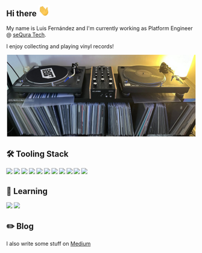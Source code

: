 ## Hi there <img src="https://raw.githubusercontent.com/treezio/treezio/main/wave.gif" width="30px" height="30px" />

My name is Luis Fernández and I'm currently working as Platform Engineer @ [seQura Tech](https://github.com/sequra).

I enjoy collecting and playing vinyl records!

<p align="center">
    <img width="500" src="https://raw.githubusercontent.com/treezio/treezio/main/mixer.jpg" alt="mixer" />
</p>

## :hammer_and_wrench: Tooling Stack
![](https://img.shields.io/badge/Docker-informational?style=flat&logo=docker&logoColor=white&color=blue)
![](https://img.shields.io/badge/Kubernetes-informational?style=flat&logo=kubernetes&logoColor=white&color=navy)
![](https://img.shields.io/badge/terraform-informational?style=flat&logo=terraform&logoColor=white&color=purple)
![](https://img.shields.io/badge/python-informational?style=flat&logo=python&logoColor=white&color=green)
![](https://img.shields.io/badge/ArgoCD-informational?style=flat&logo=argo&logoColor=white&color=orange)
![](https://img.shields.io/badge/helm-informational?style=flat&logo=helm&logoColor=white&color=cyan)
![](https://img.shields.io/badge/Prometheus-informational?style=flat&logo=prometheus&logoColor=white&color=red)
![](https://img.shields.io/badge/Grafana-informational?style=flat&logo=grafana&logoColor=white&color=orange)
![](https://img.shields.io/badge/OpenTelemetry-informational?style=flat&logo=opentelemetry&logoColor=yellow&color=blue)
![](https://img.shields.io/badge/Actions-informational?style=flat&logo=github&logoColor=white&color=black)
![](https://img.shields.io/badge/AWS-informational?style=flat&logo=amazon&logoColor=black&color=yellow)

## :book: Learning
![](https://img.shields.io/badge/Ruby-informational?style=flat&logo=ruby&logoColor=white&color=red)
![](https://img.shields.io/badge/Rails-informational?style=flat&logo=ruby-on-rails&logoColor=red&color=white)
## :pencil2: Blog

I also write some stuff on [Medium](https://medium.com/@treezio)
